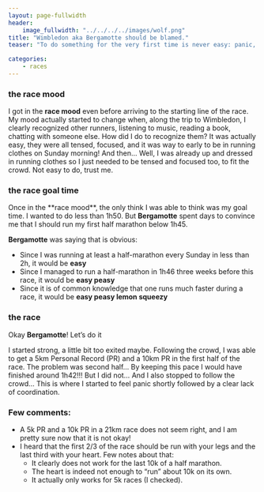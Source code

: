 ```yaml
---
layout: page-fullwidth
header:
    image_fullwidth: "../../../../images/wolf.png"
title: "Wimbledon aka Bergamotte should be blamed."
teaser: "To do something for the very first time is never easy: panic, no coordination and no understanding whatsoever about what the heck is happening are, to name a few, what I felt during the my very first race. Let me explain... "

categories:
    - races
---
```


### the race mood

I got in the **race mood** even before arriving to the starting line of the race. My mood actually started 
to change when, along the trip to Wimbledon, I clearly recognized other runners, listening to music, reading a book, chatting with 
someone else. How did I do to recognize them? It was actually easy, they were all tensed, focused, and it was way to early to be in running clothes on Sunday morning! And then… Well, I was already up and dressed in running clothes so I just needed to be tensed and focused too, to fit the crowd. Not easy to do, trust me.
 
### the race goal time

<p>Once in the **race mood**, the only think I was able to think was my goal time. I wanted to do less than 1h50. 
But <strong>Bergamotte</strong> spent days to convince me that I should run my first half marathon below 1h45.

**Bergamotte** was saying that is obvious:

* Since I was running at least a half-marathon every Sunday in less than 2h, it would be **easy**
* Since I managed to run a half-marathon in 1h46 three weeks before this race, it would be **easy peasy**
* Since it is of common knowledge that one runs much faster during a race, it would be **easy peasy lemon squeezy**
</ul>

### the race

Okay **Bergamotte**! Let’s do it

I started strong, a little bit too exited maybe. Following the crowd, I was able to get a 5km Personal Record (PR) and a 10km PR in the first half of the race.
The problem was second half… 
By keeping this pace I would have finished around 1h42!!! But I did not… And I also stopped to follow the crowd… 
This is where I started to feel panic shortly followed by a clear lack of coordination.

### Few comments:
* A 5k PR and a 10k PR in a 21km race does not seem right, and I am pretty sure now that it is not okay!</li>
* I heard that the first 2/3 of the race should be run with your legs and the last third with your heart. Few notes about that:
	* It clearly does not work for the last 10k of a half marathon.</li>
	* The heart is indeed not enough to “run” about 10k on its own.</li>
	* It actually only works for 5k races (I checked).</li>

